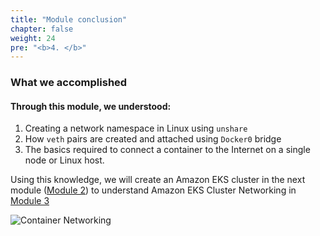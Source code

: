 ```yaml
---
title: "Module conclusion"
chapter: false
weight: 24
pre: "<b>4. </b>"
---
```


### What we accomplished

#### Through this module, we understood:
1. Creating a network namespace in Linux using `unshare`
2. How `veth` pairs are created and attached using `Docker0` bridge
3. The basics required to connect a container to the Internet on a single node or Linux host.

Using this knowledge, we will create an Amazon EKS cluster in the next module ([Module 2](/eksctl)) to understand Amazon EKS Cluster Networking in [Module 3](/module3)

![Container Networking](../../images/podnetworking.png)

